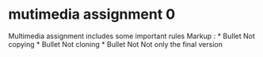 # mutimedia assignment 0
Multimedia assignment includes some important rules
Markup : * Bullet Not copying
         * Bullet Not cloning
         * Bullet Not Not only the final version

